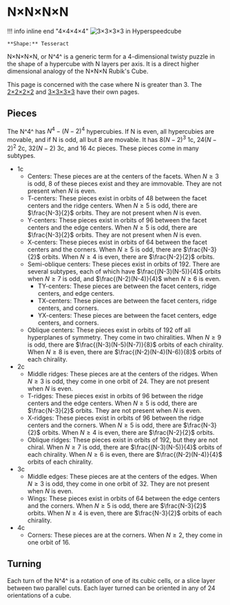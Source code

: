 # N×N×N×N

!!! info inline end "4×4×4×4"
    ![3×3×3×3 in Hyperspeedcube](https://cloud.hypercubing.xyz/assets/img/virt/hsc_4x4x4x4.png)

    **Shape:** Tesseract

N×N×N×N, or N^4^ is a generic term for a 4-dimensional twisty puzzle in the shape of a hypercube with N layers per axis. It is a direct higher dimensional analogy of the N×N×N Rubik's Cube.

This page is concerned with the case where N is greater than 3. The [2×2×2×2](/puzzles/2x2x2x2.md) and [3×3×3×3](/puzzles/3x3x3x3.md) have their own pages.

## Pieces

The N^4^ has $N^4 - (N-2)^4$ hypercubies. If N is even, all hypercubies are movable, and if N is odd, all but 8 are movable. It has $8(N-2)^3$ 1c, $24(N-2)^2$ 2c, $32(N-2)$ 3c, and $16$ 4c pieces. These pieces come in many subtypes.

- 1c
    - Centers: These pieces are at the centers of the facets. When $N \geq 3$ is odd, 8 of these pieces exist and they are immovable. They are not present when $N$ is even.
    - T-centers: These pieces exist in orbits of 48 between the facet centers and the ridge centers. When $N \geq 5$ is odd, there are $\frac{N-3}{2}$ orbits. They are not present when $N$ is even.
    - Y-centers: These pieces exist in orbits of 96 between the facet centers and the edge centers. When $N \geq 5$ is odd, there are $\frac{N-3}{2}$ orbits. They are not present when $N$ is even.
    - X-centers: These pieces exist in orbits of 64 between the facet centers and the corners. When $N \geq 5$ is odd, there are $\frac{N-3}{2}$ orbits. When $N \geq 4$ is even, there are $\frac{N-2}{2}$ orbits.
    - Semi-oblique centers: These pieces exist in orbits of 192. There are several subtypes, each of which have $\frac{(N-3)(N-5)}{4}$ orbits when $N \geq 7$ is odd, and $\frac{(N-2)(N-4)}{4}$ when $N \geq 6$ is even.
        - TY-centers: These pieces are between the facet centers, ridge centers, and edge centers.
        - TX-centers: These pieces are between the facet centers, ridge centers, and corners.
        - YX-centers: These pieces are between the facet centers, edge centers, and corners.
    - Oblique centers: These pieces exist in orbits of 192 off all hyperplanes of symmetry. They come in two chiralities. When $N \geq 9$ is odd, there are $\frac{(N-3)(N-5)(N-7)}{8}$ orbits of each chirality. When $N \geq 8$ is even, there are $\frac{(N-2)(N-4)(N-6)}{8}$ orbits of each chirality.
- 2c
    - Middle ridges: These pieces are at the centers of the ridges. When $N \geq 3$ is odd, they come in one orbit of 24. They are not present when $N$ is even.
    - T-ridges: These pieces exist in orbits of 96 between the ridge centers and the edge centers. When $N \geq 5$ is odd, there are $\frac{N-3}{2}$ orbits. They are not present when $N$ is even.
    - X-ridges: These pieces exist in orbits of 96 between the ridge centers and the corners. When $N \geq 5$ is odd, there are $\frac{N-3}{2}$ orbits. When $N \geq 4$ is even, there are $\frac{N-2}{2}$ orbits.
    - Oblique ridges: These pieces exist in orbits of 192, but they are not chiral. When $N \geq 7$ is odd, there are $\frac{(N-3)(N-5)}{4}$ orbits of each chirality. When $N \geq 6$ is even, there are $\frac{(N-2)(N-4)}{4}$ orbits of each chirality.
- 3c
    - Middle edges: These pieces are at the centers of the edges. When $N \geq 3$ is odd, they come in one orbit of 32. They are not present when $N$ is even.
    - Wings: These pieces exist in orbits of 64 between the edge centers and the corners. When $N \geq 5$ is odd, there are $\frac{N-3}{2}$ orbits. When $N \geq 4$ is even, there are $\frac{N-3}{2}$ orbits of each chirality.
- 4c
    - Corners: These pieces are at the corners. When $N \geq 2$, they come in one orbit of 16.

## Turning

Each turn of the N^4^ is a rotation of one of its cubic cells, or a slice layer between two parallel cuts. Each layer turned can be oriented in any of 24 orientations of a cube.
